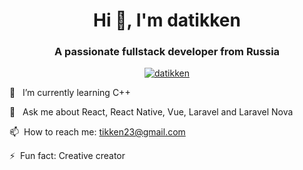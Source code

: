 <h1 align="center">Hi 👋, I'm datikken</h1>
<h3 align="center">A passionate fullstack developer from Russia</h3>

<p align="center"><a href="https://github.com/datikken/github-profile-trophy"><img src="https://github-profile-trophy.vercel.app/?username=datikken" alt="datikken" /></a></p>

🌱 &nbsp; I’m currently learning С++

💬 &nbsp; Ask me about React, React Native, Vue, Laravel and Laravel Nova

📫&nbsp; How to reach me: tikken23@gmail.com

⚡&nbsp; Fun fact: Creative creator
